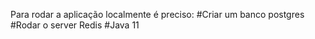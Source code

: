 Para rodar a aplicação localmente é preciso:
#Criar um banco postgres
#Rodar o server Redis
#Java 11
 
